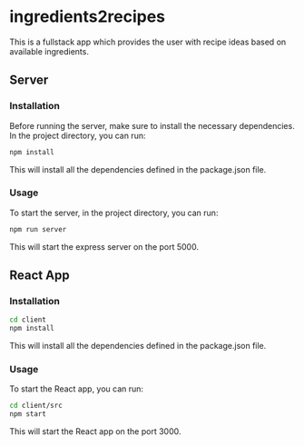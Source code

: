 # ingredients2recipes

This is a fullstack app which provides the user with recipe ideas based on available ingredients.

## Server

### Installation

Before running the server, make sure to install the necessary dependencies. In the project directory, you can run:

```bash
npm install
```
This will install all the dependencies defined in the package.json file.

### Usage
To start the server, in the project directory, you can run:

```bash
npm run server
```
This will start the express server on the port 5000.

## React App

### Installation

```bash
cd client
npm install
```
This will install all the dependencies defined in the package.json file.

### Usage
To start the React app, you can run:

```bash
cd client/src
npm start
```

This will start the React app on the port 3000.
